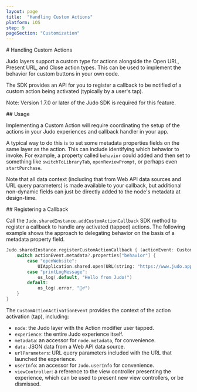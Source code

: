 ```yaml
---
layout: page
title:  "Handling Custom Actions"
platform: iOS
step: 9
pageSection: "Customization"
---
```


<section id="{{ page.title | slugify }}" markdown=1>
# Handling Custom Actions

Judo layers support a custom type for actions alongside the Open URL, Present URL, and Close action types. This can be used to implement the behavior for custom buttons in your own code.

The SDK provides an API for you to register a callback to be notified of a custom action being activated (typically by a user's tap).

<p class="note">
<span class="bold">Note: </span>
Version 1.7.0 or later of the Judo SDK is required for this feature.
</p>

</section>

<section id="usage" markdown=1>
## Usage

Implementing a Custom Action will require coordinating the setup of the actions in your Judo experiences and callback handler in your app.

A typical way to do this is to set some metadata properties fields on the same layer as the action.  This can include identifying which behavior to invoke. For example, a property called `behavior` could added and then set to something like `switchToLibraryTab`, `openReviewPrompt`, or perhaps even `startPurchase`.

Note that all data context (including that from Web API data sources and URL query parameters) is made available to your callback, but additional non-dynamic fields can just be directly added to the node's metadata at design-time.

</section>

<section id="registering-a-callback" markdown=1>
## Registering a Callback

Call the `Judo.sharedInstance.addCustomActionCallback` SDK method to register a callback to handle any activated (tapped) actions. The following example shows the approach to delegating behavior on the basis of a metadata property field.

```swift
Judo.sharedInstance.registerCustomActionCallback { (actionEvent: CustomActionActivationEvent) in
    switch actionEvent.metadata?.properties["behavior"] {
        case "openWebsite":
            UIApplication.shared.open(URL(string: "https://www.judo.app/")!)
        case "printLogMessage":
            os_log(.default, "Hello from Judo!")
        default:
            os_log(.error, "🤷‍♂️")
    }
}
```

The `CustomActionActivationEvent` provides the context of the action activation (tap), including:

* `node`: the Judo layer with the Action modifier user tapped.
* `experience`: the entire Judo experience itself.
* `metadata`: an accessor for `node.metadata`, for convenience.
* `data`: JSON data from a Web API data source.
* `urlParameters`: URL query parameters included with the URL that launched the experience.
* `userInfo`: an accessor for `Judo.userInfo` for convenience.
* `viewController`: a reference to the view controller presenting the experience, which can be used to present new view controllers, or be dismissed.
</section>
